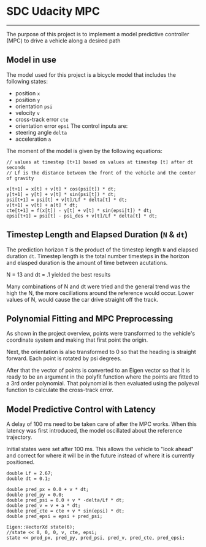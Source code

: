 # SDC Udacity MPC

---

The purpose of this project is to implement a model predictive controller (MPC) to drive a vehicle along a desired path



## Model in use

The model used for this project is a bicycle model that includes the following states:
* position `x`
* position `y`
* orientation `psi`
* velocity `v`
* cross-track error `cte`
* orientation error `epsi`
The control inputs are:  
* steering angle `delta`
* acceleration `a`

The moment of the model is given by the following equations:
```
// values at timestep [t+1] based on values at timestep [t] after dt seconds 
// Lf is the distance between the front of the vehicle and the center of gravity

x[t+1] = x[t] + v[t] * cos(psi[t]) * dt;
y[t+1] = y[t] + v[t] * sin(psi[t]) * dt;
psi[t+1] = psi[t] + v[t]/Lf * delta[t] * dt;
v[t+1] = v[t] + a[t] * dt;
cte[t+1] = f(x[t]) - y[t] + v[t] * sin(epsi[t]) * dt;
epsi[t+1] = psi[t] - psi_des + v[t]/Lf * delta[t] * dt;

```


## Timestep Length and Elapsed Duration (`N` & `dt`)

The prediction horizon `T` is the product of the timestep length `N` and elapsed duration `dt`.
Timestep length is the total number timesteps in the horizon and elasped duration is the amount of time between acutations.

N = 13 and dt = .1 yielded the best results

Many combinations of N and dt were tried and the general trend was the high the N, the more oscillations around the reference would occur.  Lower values of N, would cause the car drive straight off the track.



## Polynomial Fitting and MPC Preprocessing
As shown in the project overview, points were transformed to the vehicle's coordinate system and making that first point the origin.

Next, the orientation is also transformed to 0 so that the heading is straight forward. Each point is rotated by psi degrees.

After that the vector of points is converted to an Eigen vector so that it is ready to be an argument in the polyfit function where the points are fitted to a 3rd order polynomial. That polynomial is then evaluated using the polyeval function to calculate the cross-track error.

## Model Predictive Control with Latency

A delay of 100 ms need to be taken care of after the MPC works. When this latency was first introduced, the model oscillated about the reference trajectory.

Initial states were set after 100 ms. This allows the vehicle to "look ahead" and correct for where it will be in the future instead of where it is currently positioned.
```
double Lf = 2.67;
double dt = 0.1;

double pred_px = 0.0 + v * dt;
double pred_py = 0.0;
double pred_psi = 0.0 + v * -delta/Lf * dt;
double pred_v = v + a * dt;
double pred_cte = cte + v * sin(epsi) * dt;
double pred_epsi = epsi + pred_psi;

Eigen::VectorXd state(6);
//state << 0, 0, 0, v, cte, epsi;
state << pred_px, pred_py, pred_psi, pred_v, pred_cte, pred_epsi;
```